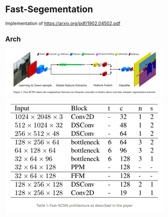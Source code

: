 # Fast-Segementation
Implementation of https://arxiv.org/pdf/1902.04502.pdf

## Arch 

![](data/Readme/Capture.PNG.jpg)

![](data/Readme/CAPTURE2.jpg)

